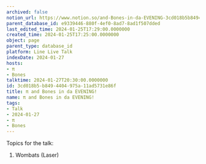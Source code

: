 ```yaml
---
archived: false
notion_url: https://www.notion.so/and-Bones-in-da-EVENING-3cd018b5b8494404975a11ad5731e86f
parent_database_id: e9339446-880f-4ef0-8ad7-8ad1f507dded
last_edited_time: 2024-01-25T17:29:00.0000000
created_time: 2024-01-25T17:25:00.0000000
object: page
parent_type: database_id
platform: Line Live Talk
indexDate: 2024-01-27
hosts:
- π
- Bones
talktime: 2024-01-27T20:30:00.0000000
id: 3cd018b5-b849-4404-975a-11ad5731e86f
title: π and Bones in da EVENING!
name: π and Bones in da EVENING!
tags:
- Talk
- 2024-01-27
- π
- Bones
---
```


Topics for the talk:
1. Wombats (Laser)

























